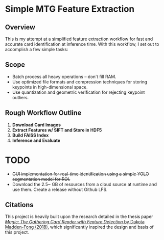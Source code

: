 # Simple MTG Feature Extraction

## Overview

This is my attempt at a simplified feature extraction workflow for fast and accurate card identification at inference time. With this workflow, I set out to accomplish a few simple tasks:

## Scope
- Batch process all heavy operations – don't fill RAM.
- Use optimized file formats and compression techniques for storing keypoints in high-dimensional space.
- Use quantization and geometric verification for rejecting keypoint outliers.

## Rough Workflow Outline

1. **Download Card Images**
2. **Extract Features w/ SIFT and Store in HDF5**
3. **Build FAISS Index**
4. **Inference and Evaluate**

# TODO

- ~~GUI implementation for real-time identification using a simple YOLO segmentation model for ROI.~~
- Download the 2.5~ GB of resources from a cloud source at runtime and use them. Create a release without Github LFS.
## Citations

This project is heavily built upon the research detailed in the thesis paper [*Magic: The Gathering Card Reader with Feature Detection* by Dakota Madden-Fong (2018)](https://github.com/TrifectaIII/MTG-Card-Reader/blob/master/Thesis%20Paper%20-%20MTG%20Card%20Reader.pdf), which significantly inspired the design and basis of this project.
